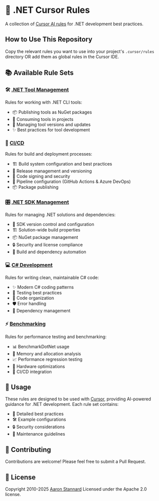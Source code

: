 # 🎯 .NET Cursor Rules

A collection of [Cursor AI rules](https://docs.cursor.com/context/rules-for-ai) for .NET development best practices.

## How to Use This Repository

Copy the relevant rules you want to use into your project's `.cursor/rules` directory OR add them as global rules in the Cursor IDE.

## 📚 Available Rule Sets

### 🛠️ [.NET Tool Management](dotnet-tools/)
Rules for working with .NET CLI tools:
- 📦 Publishing tools as NuGet packages
- 🔧 Consuming tools in projects
- 🔄 Managing tool versions and updates
- ✨ Best practices for tool development

### 🔄 [CI/CD](ci-cd/)
Rules for build and deployment processes:
- 🏗️ Build system configuration and best practices
- 📝 Release management and versioning
- 🔐 Code signing and security
- 🚀 Pipeline configuration (GitHub Actions & Azure DevOps)
- 📦 Package publishing

### 🎛️ [.NET SDK Management](dotnet-sdk/)
Rules for managing .NET solutions and dependencies:
- 🎯 SDK version control and configuration
- 🏗️ Solution-wide build properties
- 📦 NuGet package management
- 🔒 Security and license compliance
- 🚀 Build and dependency automation

### 💻 [C# Development](csharp/)
Rules for writing clean, maintainable C# code:
- ✨ Modern C# coding patterns
- 🧪 Testing best practices
- 📁 Code organization
- 🛡️ Error handling
- 🔌 Dependency management

### ⚡ [Benchmarking](benchmarking/)
Rules for performance testing and benchmarking:
- 📊 BenchmarkDotNet usage
- 🧮 Memory and allocation analysis
- 📈 Performance regression testing
- 💪 Hardware optimizations
- 🔄 CI/CD integration

## 🚀 Usage

These rules are designed to be used with [Cursor](https://cursor.sh), providing AI-powered guidance for .NET development. Each rule set contains:
- 📖 Detailed best practices
- 🛠️ Example configurations
- 🔒 Security considerations
- 🔧 Maintenance guidelines

## 🤝 Contributing

Contributions are welcome! Please feel free to submit a Pull Request.

## 📄 License

Copyright 2010-2025 [Aaron Stannard](https://aaronstannard.com/)
Licensed under the Apache 2.0 license.

